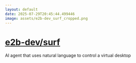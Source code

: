 ```yaml
---
layout: default
date: 2025-07-29T20:45:44.499446
image: assets/e2b-dev_surf_cropped.png
---
```


# [e2b-dev/surf](https://github.com/e2b-dev/surf)

AI agent that uses natural language to control a virtual desktop
